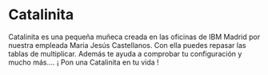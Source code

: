 # Catalinita
Catalinita es una pequeña muñeca creada en las oficinas de IBM Madrid por nuestra empleada Maria Jesús Castellanos. 
Con ella puedes repasar las tablas de multiplicar. Además te ayuda a comprobar tu configuración y mucho más....
¡ Pon una Catalinita en tu vida !

